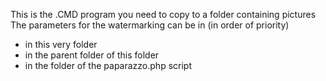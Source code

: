 This is the .CMD program you need to copy to a folder containing pictures
The parameters for the watermarking can be in (in order of priority)
* in this very folder
* in the parent folder of this folder
* in the folder of the paparazzo.php script
